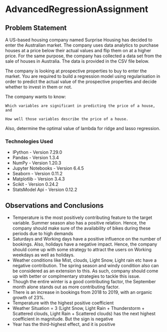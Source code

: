 # AdvancedRegressionAssignment
## Problem Statement
A US-based housing company named Surprise Housing has decided to enter the Australian market. The company uses data analytics to purchase houses at a price below their actual values and flip them on at a higher price. For the same purpose, the company has collected a data set from the sale of houses in Australia. The data is provided in the CSV file below.

 

The company is looking at prospective properties to buy to enter the market. You are required to build a regression model using regularisation in order to predict the actual value of the prospective properties and decide whether to invest in them or not.

 

The company wants to know:

    Which variables are significant in predicting the price of a house, and

    How well those variables describe the price of a house.

 

Also, determine the optimal value of lambda for ridge and lasso regression.

### Technologies Used
* IPython - Version 7.29.0
* Pandas - Version 1.3.4
* NumPy - Version 1.20.3
* Jupyter Notebooks - Version 6.4.5
* Seaborn - Version 0.11.2
* Matplotlib - Version 3.4.3
* Scikit - Version 0.24.2
* StatsModel Api - Version 0.12.2


## Observations and Conclusions

* Temperature is the most positively contributing feature to the target variable. Summer season also has a positive relation. Hence, the company should make sure of the availability of bikes during these periods due to high demands
* Saturdays and Working days have a positive influence on the number of bookings. Also, holidays have a negative impact. Hence, the company should come up with some strategy to attract the users on Working weekdays as well as holidays.
* Weather conditions like Mist, clouds, Light Snow, Light rain etc have a negative contribution. The spring season and windy condition also can be considered as an extension to this. As such, company should come up with better or complmentary strategies to tackle this issue.
* Though the entire winter is a good contributing factor, the September month alone stands out as more contributing factor.
* There is an increase in bookings from 2018 to 2019, with an organic growth of 23%.
* Temperature with the highest positive coefficient
* Weather Situation = 3 (Light Snow, Light Rain + Thunderstorm + Scattered clouds, Light Rain + Scattered clouds) has the next highest coefficient in magnitude. But the sign is negative
* Year has the third-highest effect, and it is positive
